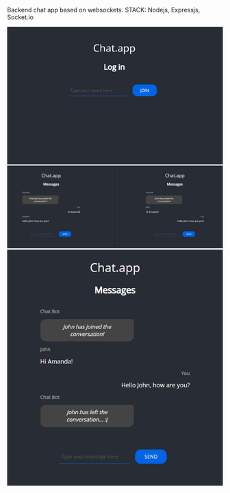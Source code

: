 Backend chat app based on websockets.
STACK: Nodejs, Expressjs, Socket.io

![](Images/readme1.png)
![](Images/readme2.png)
![](Images/readme3.png)
